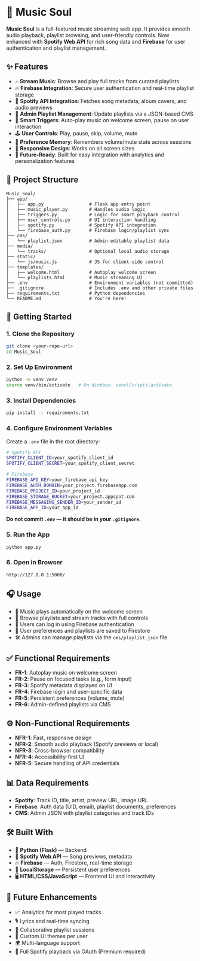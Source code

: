 
# 🎵 Music Soul 

**Music Soul** is a full-featured music streaming web app. It provides smooth audio playback, playlist browsing, and user-friendly controls. Now enhanced with **Spotify Web API** for rich song data and **Firebase** for user authentication and playlist management.

## ✨ Features

- 🎶 **Stream Music**: Browse and play full tracks from curated playlists
- 🔥 **Firebase Integration**: Secure user authentication and real-time playlist storage
- 🎵 **Spotify API Integration**: Fetches song metadata, album covers, and audio previews
- 📁 **Admin Playlist Management**: Update playlists via a JSON-based CMS
- 🧠 **Smart Triggers**: Auto-play music on welcome screen, pause on user interaction
- 🕹️ **User Controls**: Play, pause, skip, volume, mute
- 🔄 **Preference Memory**: Remembers volume/mute state across sessions
- 📱 **Responsive Design**: Works on all screen sizes
- 🧩 **Future-Ready**: Built for easy integration with analytics and personalization features

## 📁 Project Structure

```
Music_Soul/
├── app/
│   ├── app.py                 # Flask app entry point
│   ├── music_player.py        # Handles audio logic
│   ├── triggers.py            # Logic for smart playback control
│   ├── user_controls.py       # UI interaction handling
│   ├── spotify.py             # Spotify API integration
│   └── firebase_auth.py       # Firebase login/playlist sync
├── cms/
│   └── playlist.json          # Admin-editable playlist data
├── media/
│   └── tracks/                # Optional local audio storage
├── static/
│   └── js/music.js            # JS for client-side control
├── templates/
│   ├── welcome.html           # Autoplay welcome screen
│   └── playlists.html         # Music streaming UI
├── .env                       # Environment variables (not committed)
├── .gitignore                 # Includes .env and other private files
├── requirements.txt           # Python dependencies
└── README.md                  # You're here!
```

## 🚀 Getting Started

### 1. Clone the Repository

```bash
git clone <your-repo-url>
cd Music_Soul
```

### 2. Set Up Environment

```bash
python -m venv venv
source venv/bin/activate   # On Windows: venv\Scripts\activate
```

### 3. Install Dependencies

```bash
pip install -r requirements.txt
```

### 4. Configure Environment Variables

Create a `.env` file in the root directory:

```bash
# Spotify API
SPOTIFY_CLIENT_ID=your_spotify_client_id
SPOTIFY_CLIENT_SECRET=your_spotify_client_secret

# Firebase
FIREBASE_API_KEY=your_firebase_api_key
FIREBASE_AUTH_DOMAIN=your_project.firebaseapp.com
FIREBASE_PROJECT_ID=your_project_id
FIREBASE_STORAGE_BUCKET=your_project.appspot.com
FIREBASE_MESSAGING_SENDER_ID=your_sender_id
FIREBASE_APP_ID=your_app_id
```

**Do not commit `.env` — it should be in your `.gitignore`.**

### 5. Run the App

```bash
python app.py
```

### 6. Open in Browser

```
http://127.0.0.1:5000/
```

## 🎧 Usage

* 🎵 Music plays automatically on the welcome screen
* 📑 Browse playlists and stream tracks with full controls
* 🔐 Users can log in using Firebase authentication
* 💾 User preferences and playlists are saved to Firestore
* 🛠 Admins can manage playlists via the `cms/playlist.json` file

## ✅ Functional Requirements

* **FR-1**: Autoplay music on welcome screen
* **FR-2**: Pause on focused tasks (e.g., form input)
* **FR-3**: Spotify metadata displayed on UI
* **FR-4**: Firebase login and user-specific data
* **FR-5**: Persistent preferences (volume, mute)
* **FR-6**: Admin-defined playlists via CMS

## ⚙️ Non-Functional Requirements

* **NFR-1**: Fast, responsive design
* **NFR-2**: Smooth audio playback (Spotify previews or local)
* **NFR-3**: Cross-browser compatibility
* **NFR-4**: Accessibility-first UI
* **NFR-5**: Secure handling of API credentials

## 📊 Data Requirements

* **Spotify**: Track ID, title, artist, preview URL, image URL
* **Firebase**: Auth data (UID, email), playlist documents, preferences
* **CMS**: Admin JSON with playlist categories and track IDs

## 🛠 Built With

* 🐍 **Python (Flask)** — Backend
* 🎵 **Spotify Web API** — Song previews, metadata
* 🔥 **Firebase** — Auth, Firestore, real-time storage
* 🧠 **LocalStorage** — Persistent user preferences
* 🖥️ **HTML/CSS/JavaScript** — Frontend UI and interactivity

## 🔮 Future Enhancements

* 📈 Analytics for most played tracks
* 🎙️ Lyrics and real-time syncing
* 🤝 Collaborative playlist sessions
* 🎨 Custom UI themes per user
* 🌍 Multi-language support
* 🔗 Full Spotify playback via OAuth (Premium required)
